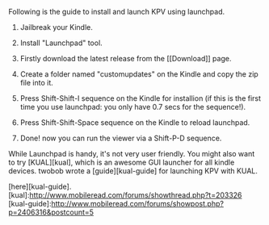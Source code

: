 Following is the guide to install and launch KPV using launchpad.

1. Jailbreak your Kindle.

2. Install "Launchpad" tool.

3.  Firstly download the latest release from the [[Download]] page.

4.  Create a folder named "customupdates" on the Kindle and copy the zip file into it.

5.  Press Shift-Shift-I sequence on the Kindle for installion
    (if this is the first time you use launchpad: you only have 0.7 secs for the sequence!).

6.  Press Shift-Shift-Space sequence on the Kindle to reload launchpad.

7.  Done! now you can run the viewer via a Shift-P-D sequence.


While Launchpad is handy, it's not very user friendly. You might also want to
try [KUAL][kual], which is an awesome GUI launcher for all kindle devices.
twobob wrote a [guide][kual-guide] for launching KPV with KUAL.


[here][kual-guide].
[kual]:http://www.mobileread.com/forums/showthread.php?t=203326
[kual-guide]:http://www.mobileread.com/forums/showpost.php?p=2406316&postcount=5


